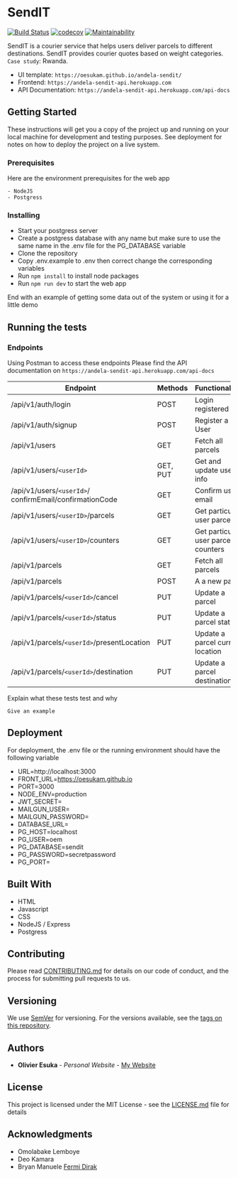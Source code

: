 # SendIT


[![Build Status](https://travis-ci.org/oesukam/andela-sendit.svg?branch=master)](https://travis-ci.org/oesukam/andela-sendit-api)
[![codecov](https://codecov.io/gh/oesukam/andela-sendit/branch/develop/graph/badge.svg)](https://codecov.io/gh/oesukam/andela-sendit)
[![Maintainability](https://api.codeclimate.com/v1/badges/30bd033f62cd2b12a455/maintainability)](https://codeclimate.com/github/oesukam/andela-sendit/maintainability)

SendIT is a courier service that helps users deliver parcels to different destinations. SendIT provides courier quotes based on weight categories. `Case study`: Rwanda.

- UI template: `https://oesukam.github.io/andela-sendit/`
- Frontend: `https://andela-sendit-api.herokuapp.com`
- API Documentation: `https://andela-sendit-api.herokuapp.com/api-docs`


## Getting Started

These instructions will get you a copy of the project up and running on your local machine for development and testing purposes. See deployment for notes on how to deploy the project on a live system.

### Prerequisites

Here are the environment prerequisites for the web app

```
- NodeJS
- Postgress
```

### Installing


- Start your postgress server
- Create a postgress database with any name but make sure to use the same name in the .env file for the PG_DATABASE variable
- Clone the repository
- Copy .env.example to .env then correct change the corresponding variables
- Run `npm install` to install node packages
- Run `npm run dev` to start the web app 


End with an example of getting some data out of the system or using it for a little demo

## Running the tests

### Endpoints
Using Postman to access these endpoints
Please find the API documentation on `https://andela-sendit-api.herokuapp.com/api-docs`

| Endpoint                   | Methods   | Functionalities        |
| ---------------------------|-----------|------------------------|
| /api/v1/auth/login         | POST      | Login registered user  |
| /api/v1/auth/signup        | POST      | Register a new User    |
| /api/v1/users    | GET | Fetch all parcels  |
| /api/v1/users/`<userId>`     | GET, PUT | Get and update user info  |
| /api/v1/users/`<userId>`/ confirmEmail/confirmationCode        | GET      | Confirm user email    |
| /api/v1/users/`<userID>`/parcels         | GET      | Get particular user parcels  |
| /api/v1/users/`<userID>`/counters         | GET      | Get particular user parcels' counters  |
| /api/v1/parcels       | GET      | Fetch all parcels    |
| /api/v1/parcels       | POST      | A a new parcel    |
| /api/v1/parcels/`<userId>`/cancel       | PUT      | Update a parcel    |
| /api/v1/parcels/`<userId>`/status       | PUT      | Update a parcel status    |
| /api/v1/parcels/`<userId>`/presentLocation       | PUT      | Update a parcel current location    |
| /api/v1/parcels/`<userId>`/destination       | PUT      | Update a parcel destination    |


Explain what these tests test and why

```
Give an example
```

## Deployment

For deployment, the .env file or the running environment should have the following variable

- URL=http://localhost:3000
- FRONT_URL=https://oesukam.github.io
- PORT=3000
- NODE_ENV=production
- JWT_SECRET=
- MAILGUN_USER=
- MAILGUN_PASSWORD=
- DATABASE_URL=
- PG_HOST=localhost
- PG_USER=oem
- PG_DATABASE=sendit
- PG_PASSWORD=secretpassword
- PG_PORT=

## Built With

* HTML
* Javascript
* CSS
* NodeJS / Express
* Postgress


## Contributing

Please read [CONTRIBUTING.md](https://gist.github.com/PurpleBooth/b24679402957c63ec426) for details on our code of conduct, and the process for submitting pull requests to us.

## Versioning

We use [SemVer](http://semver.org/) for versioning. For the versions available, see the [tags on this repository](https://github.com/your/project/tags). 

## Authors

* **Olivier Esuka** - *Personal Website* - [My Website](https://oesukam.me/)


## License

This project is licensed under the MIT License - see the [LICENSE.md](LICENSE.md) file for details

## Acknowledgments

* Omolabake Lemboye
* Deo Kamara
* Bryan Manuele [Fermi Dirak](https://medium.com/@bryanmanuele/how-i-implemented-my-own-spa-routing-system-in-vanilla-js-49942e3c4573)
